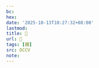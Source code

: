 ```yaml
---
bc:
hex:
date: '2025-10-13T10:27:32+08:00'
lastmod:
title: 􅄃
url: 􅄃
tags: [鑈]
src: DCCV
note:
---
```

